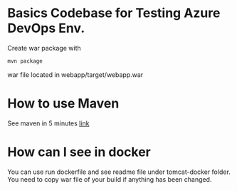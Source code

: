 # Basics Codebase for Testing Azure DevOps Env.

Create war package with
```bash
mvn package
```
war file located in webapp/target/webapp.war


# How to use Maven 

See maven in 5 minutes [link](https://maven.apache.org/guides/getting-started/maven-in-five-minutes.html)


# How can I see in docker

You can use run dockerfile and see readme file under tomcat-docker folder.  You need to copy war file of your build if anything has been changed.